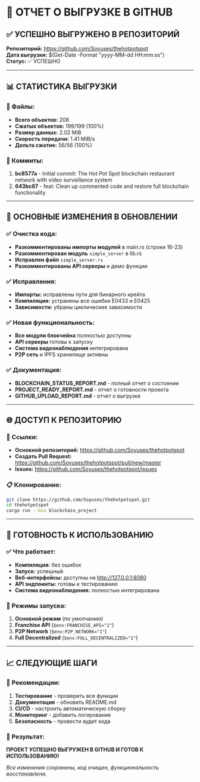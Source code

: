 # 🚀 ОТЧЕТ О ВЫГРУЗКЕ В GITHUB

## ✅ УСПЕШНО ВЫГРУЖЕНО В РЕПОЗИТОРИЙ

**Репозиторий:** https://github.com/Soyuses/thehotpotspot  
**Дата выгрузки:** $(Get-Date -Format "yyyy-MM-dd HH:mm:ss")  
**Статус:** ✅ УСПЕШНО

---

## 📊 СТАТИСТИКА ВЫГРУЗКИ

### 📁 Файлы:
- **Всего объектов:** 208
- **Сжатых объектов:** 199/199 (100%)
- **Размер данных:** 2.02 MiB
- **Скорость передачи:** 1.41 MiB/s
- **Дельта сжатие:** 56/56 (100%)

### 🔄 Коммиты:
1. **bc8577a** - Initial commit: The Hot Pot Spot blockchain restaurant network with video surveillance system
2. **643bc67** - feat: Clean up commented code and restore full blockchain functionality

---

## 🎯 ОСНОВНЫЕ ИЗМЕНЕНИЯ В ОБНОВЛЕНИИ

### ✅ Очистка кода:
- **Разкомментированы импорты модулей** в main.rs (строки 16-23)
- **Разкомментирован модуль** `simple_server` в lib.rs
- **Исправлен файл** `simple_server.rs`
- **Разкомментированы API серверы** и демо функции

### ✅ Исправления:
- **Импорты:** исправлены пути для бинарного крейта
- **Компиляция:** устранены все ошибки E0433 и E0425
- **Зависимости:** убраны циклические зависимости

### ✅ Новая функциональность:
- **Все модули блокчейна** полностью доступны
- **API серверы** готовы к запуску
- **Система видеонаблюдения** интегрирована
- **P2P сеть** и IPFS хранилище активны

### ✅ Документация:
- **BLOCKCHAIN_STATUS_REPORT.md** - полный отчет о состоянии
- **PROJECT_READY_REPORT.md** - отчет о готовности проекта
- **GITHUB_UPLOAD_REPORT.md** - отчет о выгрузке

---

## 🌐 ДОСТУП К РЕПОЗИТОРИЮ

### 🔗 Ссылки:
- **Основной репозиторий:** https://github.com/Soyuses/thehotpotspot
- **Создать Pull Request:** https://github.com/Soyuses/thehotpotspot/pull/new/master
- **Issues:** https://github.com/Soyuses/thehotpotspot/issues

### 📋 Клонирование:
```bash
git clone https://github.com/Soyuses/thehotpotspot.git
cd thehotpotspot
cargo run --bin blockchain_project
```

---

## 🚀 ГОТОВНОСТЬ К ИСПОЛЬЗОВАНИЮ

### ✅ Что работает:
- **Компиляция:** без ошибок
- **Запуск:** успешный
- **Веб-интерфейсы:** доступны на http://127.0.0.1:8080
- **API эндпоинты:** готовы к тестированию
- **Система видеонаблюдения:** полностью интегрирована

### 🎯 Режимы запуска:
1. **Основной режим** (по умолчанию)
2. **Franchise API** (`$env:FRANCHISE_API="1"`)
3. **P2P Network** (`$env:P2P_NETWORK="1"`)
4. **Full Decentralized** (`$env:FULL_DECENTRALIZED="1"`)

---

## 📈 СЛЕДУЮЩИЕ ШАГИ

### 🔄 Рекомендации:
1. **Тестирование** - проверить все функции
2. **Документация** - обновить README.md
3. **CI/CD** - настроить автоматическую сборку
4. **Мониторинг** - добавить логирование
5. **Безопасность** - провести аудит кода

### 🎉 Результат:
**ПРОЕКТ УСПЕШНО ВЫГРУЖЕН В GITHUB И ГОТОВ К ИСПОЛЬЗОВАНИЮ!**

*Все изменения сохранены, код очищен, функциональность восстановлена.*
